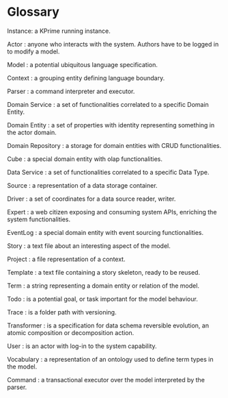 # Glossary

Instance: a KPrime running instance.

Actor : anyone who interacts with the system. Authors have to be logged in to modify a model.

Model : a potential ubiquitous language specification.

Context : a grouping entity defining language boundary.

Parser : a command interpreter and executor.

Domain Service : a set of functionalities correlated to a specific Domain Entity.

Domain Entity : a set of properties with identity representing something in the actor domain.

Domain Repository : a storage for domain entities with CRUD functionalities.

Cube : a special domain entity with olap functionalities.

Data Service : a set of functionalities correlated to a specific Data Type.

Source : a representation of a data storage container.

Driver : a set of coordinates for a data source reader, writer.

Expert : a web citizen exposing and consuming system APIs, enriching the system functionalities.

EventLog : a special domain entity with event sourcing functionalities.

Story : a text file about an interesting aspect of the model.

Project : a file representation of a context.

Template : a text file containing a story skeleton, ready to be reused.

Term : a string representing a domain entity or relation of the model.

Todo : is a potential goal, or task important for the model behaviour.

Trace : is a folder path with versioning.

Transformer : is a specification for data schema reversible evolution, an atomic  composition or decomposition action.

User : is an actor with log-in to the system capability.

Vocabulary : a representation of an ontology used to define term types in the model.

Command : a transactional executor over the model interpreted by the parser.